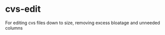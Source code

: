 cvs-edit
========

For editing cvs files down to size, removing excess bloatage and unneeded columns
